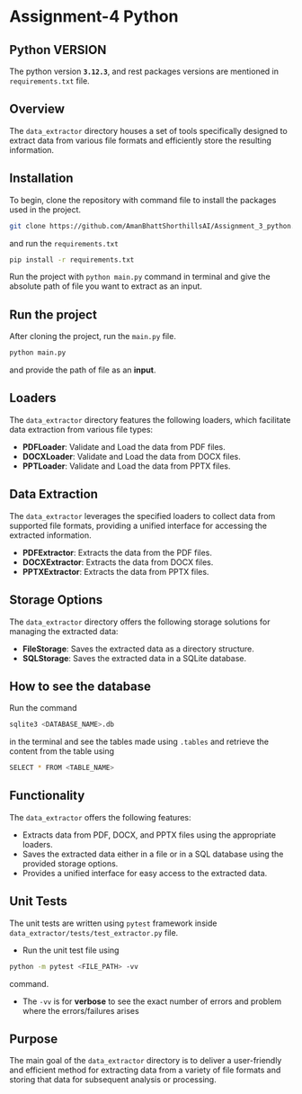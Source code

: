 # Assignment-4 Python

## Python VERSION
The python version **`3.12.3`**, and rest packages versions are mentioned in `requirements.txt` file.

## Overview
The `data_extractor` directory houses a set of tools specifically designed to extract data from various file formats and efficiently store the resulting information.

## Installation
To begin, clone the repository with command file to install the packages used in the project. 

```bash
git clone https://github.com/AmanBhattShorthillsAI/Assignment_3_python.git
``` 
and run the `requirements.txt` 
```bash
pip install -r requirements.txt
```
Run the project with `python main.py` command in terminal and give the absolute path of file you want to extract as an input.

## Run the project
After cloning the project, run the `main.py` file.
```bash
python main.py
```
and provide the path of file as an **input**.

## Loaders
The `data_extractor` directory features the following loaders, which facilitate data extraction from various file types:

- **PDFLoader**: Validate and Load the data from PDF files.
- **DOCXLoader**: Validate and Load the data from DOCX files.
- **PPTLoader**: Validate and Load the data from PPTX files.

## Data Extraction
The `data_extractor` leverages the specified loaders to collect data from supported file formats, providing a unified interface for accessing the extracted information.
- **PDFExtractor**: Extracts the data from the PDF files.
- **DOCXExtractor**: Extracts the data from DOCX files.
- **PPTXExtractor**: Extracts the data from PPTX files.

## Storage Options
The `data_extractor` directory offers the following storage solutions for managing the extracted data:

- **FileStorage**: Saves the extracted data as a directory structure.
- **SQLStorage**: Saves the extracted data in a SQLite database.

## How to see the database
Run the command 
```bash
sqlite3 <DATABASE_NAME>.db
``` 
in the terminal and see the tables made using `.tables` and retrieve the content from the table using 
```bash
SELECT * FROM <TABLE_NAME>
```

## Functionality
The `data_extractor` offers the following features:

- Extracts data from PDF, DOCX, and PPTX files using the appropriate loaders.
- Saves the extracted data either in a file or in a SQL database using the provided storage options.
- Provides a unified interface for easy access to the extracted data.

## Unit Tests
The unit tests are written using `pytest` framework inside `data_extractor/tests/test_extractor.py` file.

- Run the unit test file using 
```bash
python -m pytest <FILE_PATH> -vv
``` 
command. 
- The `-vv` is for **verbose** to see the exact number of errors and problem where the errors/failures arises

## Purpose
The main goal of the `data_extractor` directory is to deliver a user-friendly and efficient method for extracting data from a variety of file formats and storing that data for subsequent analysis or processing.